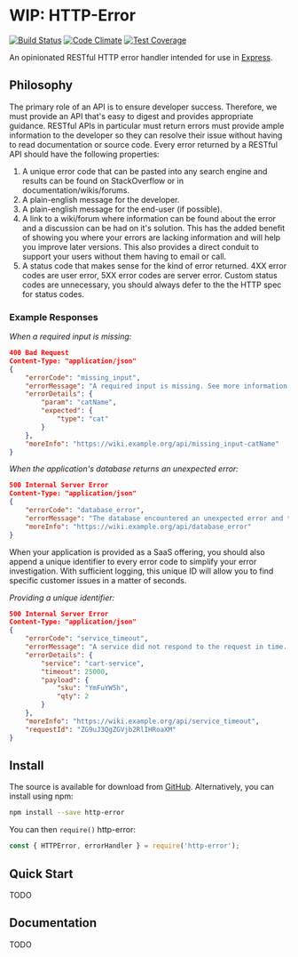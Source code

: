 # WIP: HTTP-Error

[![Build Status][1]][2] [![Code Climate][3]][4] [![Test Coverage][5]][6]

[1]: https://travis-ci.org/stezu/http-error.svg?branch=master
[2]: https://travis-ci.org/stezu/http-error

[3]: https://codeclimate.com/github/stezu/http-error/badges/gpa.svg
[4]: https://codeclimate.com/github/stezu/http-error

[5]: https://codeclimate.com/github/stezu/http-error/badges/coverage.svg
[6]: https://codeclimate.com/github/stezu/http-error/coverage

An opinionated RESTful HTTP error handler intended for use in [Express](http://npmjs.com/package/express).

## Philosophy

The primary role of an API is to ensure developer success. Therefore, we must provide an API that's easy to digest and provides appropriate guidance. RESTful APIs in particular must return errors must provide ample information to the developer so they can resolve their issue without having to read documentation or source code. Every error returned by a RESTful API should have the following properties:

1. A unique error code that can be pasted into any search engine and results can be found on StackOverflow or in documentation/wikis/forums.
2. A plain-english message for the developer.
3. A plain-english message for the end-user (if possible).
4. A link to a wiki/forum where information can be found about the error and a discussion can be had on it's solution. This has the added benefit of showing you where your errors are lacking information and will help you improve later versions. This also provides a direct conduit to support your users without them having to email or call.
5. A status code that makes sense for the kind of error returned. 4XX error codes are user error, 5XX error codes are server error. Custom status codes are unnecessary, you should always defer to the the HTTP spec for status codes.

### Example Responses

*When a required input is missing:*
```json
400 Bad Request
Content-Type: "application/json"
{
    "errorCode": "missing_input",
    "errorMessage": "A required input is missing. See more information in errorDetails.",
    "errorDetails": {
        "param": "catName",
        "expected": {
            "type": "cat"
        }
    },
    "moreInfo": "https://wiki.example.org/api/missing_input-catName"
}
```

*When the application's database returns an unexpected error:*
```json
500 Internal Server Error
Content-Type: "application/json"
{
    "errorCode": "database_error",
    "errorMessage": "The database encountered an unexpected error and the request could not be completed.",
    "moreInfo": "https://wiki.example.org/api/database_error"
}
```

When your application is provided as a SaaS offering, you should also append a unique identifier to every error code to simplify your error investigation. With sufficient logging, this unique ID will allow you to find specific customer issues in a matter of seconds.

*Providing a unique identifier:*
```json
500 Internal Server Error
Content-Type: "application/json"
{
    "errorCode": "service_timeout",
    "errorMessage": "A service did not respond to the request in time. See more information in errorDetails.",
    "errorDetails": {
        "service": "cart-service",
        "timeout": 25000,
        "payload": {
            "sku": "YmFuYW5h",
            "qty": 2
        }
    },
    "moreInfo": "https://wiki.example.org/api/service_timeout",
    "requestId": "ZG9uJ3QgZGVjb2RlIHRoaXM"
}
```

## Install

The source is available for download from [GitHub](https://github.com/stezu/http-error). Alternatively, you can install using npm:

```bash
npm install --save http-error
```

You can then `require()` http-error:

```js
const { HTTPError, errorHandler } = require('http-error');
```

## Quick Start

TODO

## Documentation

TODO
